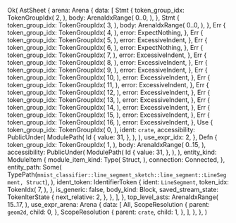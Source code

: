 Ok(
    AstSheet {
        arena: Arena {
            data: [
                Stmt {
                    token_group_idx: TokenGroupIdx(
                        2,
                    ),
                    body: ArenaIdxRange(
                        0..0,
                    ),
                },
                Stmt {
                    token_group_idx: TokenGroupIdx(
                        3,
                    ),
                    body: ArenaIdxRange(
                        0..0,
                    ),
                },
                Err {
                    token_group_idx: TokenGroupIdx(
                        4,
                    ),
                    error: ExpectNothing,
                },
                Err {
                    token_group_idx: TokenGroupIdx(
                        5,
                    ),
                    error: ExcessiveIndent,
                },
                Err {
                    token_group_idx: TokenGroupIdx(
                        6,
                    ),
                    error: ExpectNothing,
                },
                Err {
                    token_group_idx: TokenGroupIdx(
                        7,
                    ),
                    error: ExcessiveIndent,
                },
                Err {
                    token_group_idx: TokenGroupIdx(
                        8,
                    ),
                    error: ExcessiveIndent,
                },
                Err {
                    token_group_idx: TokenGroupIdx(
                        9,
                    ),
                    error: ExcessiveIndent,
                },
                Err {
                    token_group_idx: TokenGroupIdx(
                        10,
                    ),
                    error: ExcessiveIndent,
                },
                Err {
                    token_group_idx: TokenGroupIdx(
                        11,
                    ),
                    error: ExcessiveIndent,
                },
                Err {
                    token_group_idx: TokenGroupIdx(
                        12,
                    ),
                    error: ExcessiveIndent,
                },
                Err {
                    token_group_idx: TokenGroupIdx(
                        13,
                    ),
                    error: ExcessiveIndent,
                },
                Err {
                    token_group_idx: TokenGroupIdx(
                        14,
                    ),
                    error: ExcessiveIndent,
                },
                Err {
                    token_group_idx: TokenGroupIdx(
                        15,
                    ),
                    error: ExcessiveIndent,
                },
                Err {
                    token_group_idx: TokenGroupIdx(
                        16,
                    ),
                    error: ExcessiveIndent,
                },
                Use {
                    token_group_idx: TokenGroupIdx(
                        0,
                    ),
                    ident: `crate`,
                    accessibility: PublicUnder(
                        ModulePath(
                            Id {
                                value: 31,
                            },
                        ),
                    ),
                    use_expr_idx: 2,
                },
                Defn {
                    token_group_idx: TokenGroupIdx(
                        1,
                    ),
                    body: ArenaIdxRange(
                        0..15,
                    ),
                    accessibility: PublicUnder(
                        ModulePath(
                            Id {
                                value: 31,
                            },
                        ),
                    ),
                    entity_kind: ModuleItem {
                        module_item_kind: Type(
                            Struct,
                        ),
                        connection: Connected,
                    },
                    entity_path: Some(
                        TypePath(`mnist_classifier::line_segment_sketch::line_segment::LineSegment, Struct`),
                    ),
                    ident_token: IdentifierToken {
                        ident: `LineSegment`,
                        token_idx: TokenIdx(
                            7,
                        ),
                    },
                    is_generic: false,
                    body_kind: Block,
                    saved_stream_state: TokenIterState {
                        next_relative: 2,
                    },
                },
            ],
        },
        top_level_asts: ArenaIdxRange(
            15..17,
        ),
        use_expr_arena: Arena {
            data: [
                All,
                ScopeResolution {
                    parent: `geom2d`,
                    child: 0,
                },
                ScopeResolution {
                    parent: `crate`,
                    child: 1,
                },
            ],
        },
    },
)